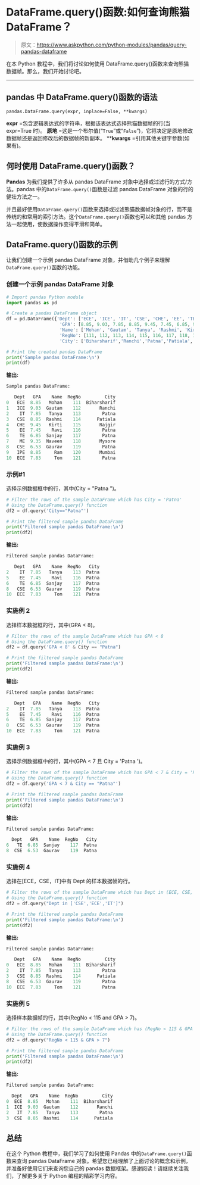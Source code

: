 # DataFrame.query()函数:如何查询熊猫 DataFrame？

> 原文：<https://www.askpython.com/python-modules/pandas/query-pandas-dataframe>

在本 Python 教程中，我们将讨论如何使用 DataFrame.query()函数来查询熊猫数据帧。那么，我们开始讨论吧。

* * *

## pandas 中 DataFrame.query()函数的语法

`pandas.DataFrame.query(expr, inplace=False, **kwargs)`

**expr** =包含逻辑表达式的字符串，根据该表达式选择熊猫数据帧的行(当 expr=True 时)。
**原地** =这是一个布尔值(“`True`”或“`False`”)，它将决定是原地修改数据帧还是返回修改后的数据帧的新副本。
****kwargs** =引用其他关键字参数(如果有)。

## 何时使用 DataFrame.query()函数？

**Pandas** 为我们提供了许多从 pandas DataFrame 对象中选择或过滤行的方式/方法。pandas 中的`DataFrame.query()`函数是过滤 pandas DataFrame 对象的行的健壮方法之一。

并且最好使用`DataFrame.query()`函数来选择或过滤熊猫数据帧对象的行，而不是传统的和常用的索引方法。这个`DataFrame.query()`函数也可以和其他 pandas 方法一起使用，使数据操作变得平滑和简单。

## DataFrame.query()函数的示例

让我们创建一个示例 pandas DataFrame 对象，并借助几个例子来理解`DataFrame.query()`函数的功能。

### 创建一个示例 pandas DataFrame 对象

```py
# Import pandas Python module
import pandas as pd

# Create a pandas DataFrame object
df = pd.DataFrame({'Dept': ['ECE', 'ICE', 'IT', 'CSE', 'CHE', 'EE', 'TE', 'ME', 'CSE', 'IPE', 'ECE'],
                    'GPA': [8.85, 9.03, 7.85, 8.85, 9.45, 7.45, 6.85, 9.35, 6.53,8.85, 7.83],
                    'Name': ['Mohan', 'Gautam', 'Tanya', 'Rashmi', 'Kirti', 'Ravi', 'Sanjay', 'Naveen', 'Gaurav', 'Ram', 'Tom'],
                    'RegNo': [111, 112, 113, 114, 115, 116, 117, 118, 119, 120, 121],
                    'City': ['Biharsharif','Ranchi','Patna','Patiala','Rajgir','Patna','Patna','Mysore','Patna','Mumbai','Patna']})

# Print the created pandas DataFrame
print('Sample pandas DataFrame:\n')
print(df)

```

**输出:**

```py
Sample pandas DataFrame:

   Dept   GPA    Name  RegNo         City
0   ECE  8.85   Mohan    111  Biharsharif
1   ICE  9.03  Gautam    112       Ranchi
2    IT  7.85   Tanya    113        Patna
3   CSE  8.85  Rashmi    114      Patiala
4   CHE  9.45   Kirti    115       Rajgir
5    EE  7.45    Ravi    116        Patna
6    TE  6.85  Sanjay    117        Patna
7    ME  9.35  Naveen    118       Mysore
8   CSE  6.53  Gaurav    119        Patna
9   IPE  8.85     Ram    120       Mumbai
10  ECE  7.83     Tom    121        Patna

```

### 示例#1

选择示例数据框中的行，其中(City = "Patna ")。

```py
# Filter the rows of the sample DataFrame which has City = 'Patna'
# Using the DataFrame.query() function
df2 = df.query('City=="Patna"')

# Print the filtered sample pandas DataFrame
print('Filtered sample pandas DataFrame:\n')
print(df2)

```

**输出:**

```py
Filtered sample pandas DataFrame:

   Dept   GPA    Name  RegNo   City
2    IT  7.85   Tanya    113  Patna
5    EE  7.45    Ravi    116  Patna
6    TE  6.85  Sanjay    117  Patna
8   CSE  6.53  Gaurav    119  Patna
10  ECE  7.83     Tom    121  Patna

```

### 实施例 2

选择样本数据框的行，其中(GPA < 8)。

```py
# Filter the rows of the sample DataFrame which has GPA < 8
# Using the DataFrame.query() function
df2 = df.query('GPA < 8' & City == "Patna")

# Print the filtered sample pandas DataFrame
print('Filtered sample pandas DataFrame:\n')
print(df2)

```

**输出:**

```py
Filtered sample pandas DataFrame:

   Dept   GPA    Name  RegNo   City
2    IT  7.85   Tanya    113  Patna
5    EE  7.45    Ravi    116  Patna
6    TE  6.85  Sanjay    117  Patna
8   CSE  6.53  Gaurav    119  Patna
10  ECE  7.83     Tom    121  Patna

```

### 实施例 3

选择示例数据框中的行，其中(GPA < 7 且 City = 'Patna ')。

```py
# Filter the rows of the sample DataFrame which has GPA < 7 & City = 'Patna'
# Using the DataFrame.query() function
df2 = df.query('GPA < 7 & City == "Patna"')

# Print the filtered sample pandas DataFrame
print('Filtered sample pandas DataFrame:\n')
print(df2)

```

**输出:**

```py
Filtered sample pandas DataFrame:

  Dept   GPA    Name  RegNo   City
6   TE  6.85  Sanjay    117  Patna
8  CSE  6.53  Gaurav    119  Patna

```

### 实施例 4

选择在[ECE，CSE，IT]中有 Dept 的样本数据帧的行。

```py
# Filter the rows of the sample DataFrame which has Dept in (ECE, CSE, IT)
# Using the DataFrame.query() function
df2 = df.query("Dept in ['CSE','ECE','IT']")

# Print the filtered sample pandas DataFrame
print('Filtered sample pandas DataFrame:\n')
print(df2)

```

**输出:**

```py
Filtered sample pandas DataFrame:

   Dept   GPA    Name  RegNo         City
0   ECE  8.85   Mohan    111  Biharsharif
2    IT  7.85   Tanya    113        Patna
3   CSE  8.85  Rashmi    114      Patiala
8   CSE  6.53  Gaurav    119        Patna
10  ECE  7.83     Tom    121        Patna

```

### 实施例 5

选择样本数据帧的行，其中(RegNo < 115 and GPA > 7)。

```py
# Filter the rows of the sample DataFrame which has (RegNo < 115 & GPA > 7)
# Using the DataFrame.query() function
df2 = df.query("RegNo < 115 & GPA > 7")

# Print the filtered sample pandas DataFrame
print('Filtered sample pandas DataFrame:\n')
print(df2)

```

**输出:**

```py
Filtered sample pandas DataFrame:

  Dept   GPA    Name  RegNo         City
0  ECE  8.85   Mohan    111  Biharsharif
1  ICE  9.03  Gautam    112       Ranchi
2   IT  7.85   Tanya    113        Patna
3  CSE  8.85  Rashmi    114      Patiala

```

## 总结

在这个 Python 教程中，我们学习了如何使用 Pandas 中的`DataFrame.query()`函数来查询 pandas DataFrame 对象。希望您已经理解了上面讨论的概念和示例，并准备好使用它们来查询您自己的 pandas 数据框架。感谢阅读！请继续关注我们，了解更多关于 Python 编程的精彩学习内容。